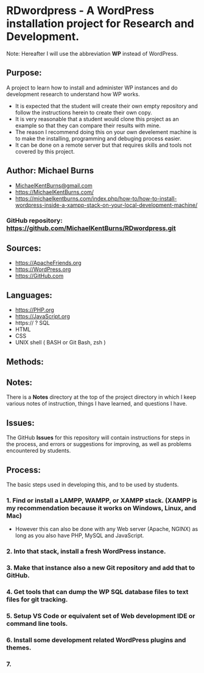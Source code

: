 # RDwordpress - A WordPress installation project for Research and Development.
Note: Hereafter I will use the abbreviation **WP** instead of WordPress. 

## Purpose:  
A project to learn how to install and administer WP instances and do  development research to understand how WP works.

* It is expected that the student will create their own empty repository and follow the instructions herein to create their own copy. 
* It is very reasonable that a student would clone this project as an example so that they can compare their results with mine. 
* The reason I recommend doing this on your own develement machine is to make the installing, programming and debuging process easier.
* It can be done on a remote server but that requires skills and tools not covered by this project. 

## Author:  Michael Burns
- MichaelKentBurns@gmail.com  
- https://MichaelKentBurns.com/
- https://michaelkentburns.com/index.php/how-to/how-to-install-wordpress-inside-a-xampp-stack-on-your-local-development-machine/


### GitHub repository: https://github.com/MichaelKentBurns/RDwordpress.git

## Sources: 
  *  https://ApacheFriends.org 
  *  https://WordPress.org
  *  https://GitHub.com

## Languages:
* https://PHP.org
* https://JavaScript.org
* https:// ? SQL 
* HTML 
* CSS 
* UNIX shell ( BASH or Git Bash, zsh )

## Methods:

## Notes: 
There is a **Notes** directory at the top of the project directory in which I keep various notes of instruction, things I have learned, and questions I have.

## Issues: 
The GitHub **Issues** for this repository will contain instructions for steps in the process, and errors or suggestions for improving, as well as problems encountered by students.

## Process: 
The basic steps used in developing this, and to be used by students. 

### 1. Find or install a LAMPP, WAMPP, or XAMPP stack.  (XAMPP is my recommendation because it works on Windows, Linux, and Mac)
- However this can also be done with any Web server (Apache, NGINX) as long as you also have PHP, MySQL and JavaScript.

### 2. Into that stack, install a fresh WordPress instance.

### 3. Make that instance also a new Git repository and add that to GitHub.

### 4. Get tools that can dump the WP SQL database files to text files for git tracking.

### 5. Setup VS Code or equivalent set of Web development IDE or command line tools.

### 6. Install some development related WordPress plugins and themes.

### 7. 